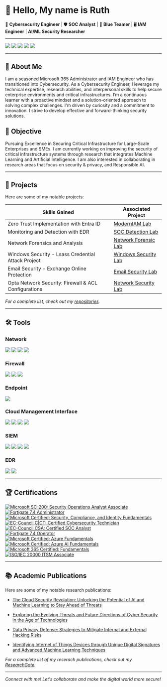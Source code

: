 # 👋 Hello, My name is Ruth

🔐 **Cybersecurity Engineer** | 🛡️ **SOC Analyst** | 🧠 **Blue Teamer** | 🖥️ **IAM Engineer** | **AI/ML Security Researcher** 

---

<a href="https://linkedin.com/in/kachiokereke/"><img src="https://img.shields.io/badge/-LinkedIn-0072b1?&style=for-the-badge&logo=linkedin&logoColor=white" /></a>  <a href="https://twitter.com/CyberHacck"><img src="https://img.shields.io/badge/-Twitter-1DA1F2?&style=for-the-badge&logo=twitter&logoColor=white" /></a> <a href="https://medium.com/@CyberHacck"><img src="https://img.shields.io/badge/-Medium-12100E?&style=for-the-badge&logo=medium&logoColor=white" /></a>
<a href="https://scholar.google.com/citations?user=VpIEeYwAAAAJ&hl=en&authuser=1"><img src="https://img.shields.io/badge/-Google%20Scholar-4285F4?&style=for-the-badge&logo=google-scholar&logoColor=white" /></a>
<a href="https://www.researchgate.net/profile/Ruth-Okereke"><img src="https://img.shields.io/badge/-ResearchGate-00CCBB?&style=for-the-badge&logo=researchgate&logoColor=white" /></a>

---

## 🧭 About Me

I am a seasoned Microsoft 365 Administrator and IAM Engineer who has transitioned into Cybersecurity. As a Cybersecurity Engineer, I leverage my technical expertise, research abilities, and interpersonal skills to help secure enterprise environments and critical infrastructures. I’m a continuous learner with a proactive mindset and a solution-oriented approach to solving complex challenges. I'm driven by curiosity and a commitment to innovation. I strive to develop effective and forward-thinking security solutions.


## 🎯 Objective  

Pursuing Excellence in Securing Critical Infrastructure for Large-Scale Enterprises and SMEs. I am currently working on improving the security  of critical infrastructure systems through research that integrates Machine Learning and Artificial Intelligence. I am also interested in collaborating in research areas that focus on security & privacy, and Responsible AI. 

---

## 📂 Projects

Here are some of my notable projects:

| Skills Gained                                        |        Associated Project              |
|---------------------------------------------         |----------------------------------------|
| Zero Trust Implementation with Entra ID              | <a href="https://github.com/CyberHaack/ZeroTrust-Entra-ConditionalAccess">ModernIAM Lab</a>|
| Monitoring and Detection with EDR                    | <a href="https://github.com/CyberHaack/Incident-Monitoring-and-Detection-with-EDR">SOC Detection Lab</a>|
| Network Forensics and Analysis                       | <a href="https://github.com/CyberHaack/Network-Forensics-Lab"> Network Forensic Lab</a>|
| Windows Security - Lsass Credential Attack Project   | <a href="https://github.com/CyberHaack/SIEM-Implementation-and-Log-Analysis">Windows Security Lab</a>|
| Email Security - Exchange Online Protection          | <a href="https://github.com/CyberHaack/Exchange-Online-Protection">Email Security Lab</a>|
| Opta Network Security: Firewall & ACL Configurations | <a href="https://github.com/CyberHaack/Opta-Network-Security"> Network Security Lab</a>| 

*For a complete list, check out my [repositories](https://github.com/CyberHaack?tab=repositories).*

---


## 🛠️ Tools

### Network
<div>
  <img src="https://img.shields.io/badge/-Wireshark-1679A7?&style=for-the-badge&logo=Wireshark&logoColor=white" />
  <img src="https://img.shields.io/badge/-Suricata-EF3B2D?&style=for-the-badge&logo=Suricata&logoColor=white" />
  <img src="https://img.shields.io/badge/-Zeek-777BB4?&style=for-the-badge&logo=Zeek&logoColor=white" />
  <img src="https://img.shields.io/badge/-Nmap-004672?&style=for-the-badge&logo=Nmap&logoColor=white" />

</div>

### Firewall
<div>
  <img src="https://img.shields.io/badge/-FortiGate-003B5C?&style=for-the-badge&logo=Fortinet&logoColor=white" />
  <img src="https://img.shields.io/badge/-OPNsense-1F5B88?&style=for-the-badge&logo=OPNsense&logoColor=white" />
  <img src="https://img.shields.io/badge/-pfSense-1D3C4D?&style=for-the-badge&logo=pfSense&logoColor=white" />

</div>
  
### Endpoint
 <div>
   <img src="https://img.shields.io/badge/-Microsoft_Defender_for_Endpoint-00A4EF?&style=for-the-badge&logo=Microsoft&logoColor=white" />

### Cloud Management Interface
   <img src="https://img.shields.io/badge/-Microsoft%20Azure-0078D4?style=for-the-badge&logo=microsoft-azure&logoColor=white" />
    <img src="https://img.shields.io/badge/-Azure%20Active%20Directory-0089D6?style=for-the-badge&logo=azure-active-directory&logoColor=white" />
   <img src="https://img.shields.io/badge/-Microsoft%20Defender-0078D7?style=for-the-badge&logo=microsoft-defender&logoColor=white" />
   <img src="https://img.shields.io/badge/-Microsoft%20365-747474?style=for-the-badge&logo=microsoft&logoColor=white" />
   
 </div>

### SIEM
<div>
   <img src="https://img.shields.io/badge/-Microsoft_Sentinel-0078D4?&style=for-the-badge&logo=Microsoft&logoColor=white" />
   <img src="https://img.shields.io/badge/-Splunk-000000?&style=for-the-badge&logo=Splunk&logoColor=white" />
   <img src="https://img.shields.io/badge/-Elastic-005571?&style=for-the-badge&logo=Elastic&logoColor=white" />
   <img src="https://img.shields.io/badge/-QRadar-0a0a0a?&style=for-the-badge&logo=ibm&logoColor=white" /> 
</div>

### EDR
<div>
<img src="https://img.shields.io/badge/-LimaCharlie-00FF41?&style=for-the-badge&logo=limacharlie&logoColor=white" />
<img src="https://img.shields.io/badge/-Wazuh-557C94?&style=for-the-badge&logo=wazuh&logoColor=white" />
</div>

---

## 🏆 Certifications  

[![Microsoft SC-200: Security Operations Analyst Associate](https://img.shields.io/badge/Microsoft%20SC--200-Security%20Operations%20Analyst%20Associate-blue?style=for-the-badge&logo=microsoft&logoColor=white)](https://learn.microsoft.com/api/credentials/share/en-us/Kachi-5529/C7A085592B8C3E81?sharingId=4E60B2975648C94)  
[![Fortigate 7.4 Administrator](https://img.shields.io/badge/Fortigate%207.4-Administrator-red?style=for-the-badge&logo=fortinet&logoColor=white)](https://www.credly.com/badges/4bea57c9-ee16-4784-94bc-00047be08db9/public_url)   
[![Microsoft Certified: Security, Compliance, and Identity Fundamentals](https://img.shields.io/badge/Microsoft%20Certified-Security%2C%20Compliance%20%26%20Identity%20Fundamentals-blue?style=for-the-badge&logo=microsoft)](https://www.credly.com/badges/bb033869-f830-4fac-b523-8162536303b9/public_url)  
[![EC-Council C|CT: Certified Cybersecurity Technician](https://img.shields.io/badge/EC--Council%20CCT-Certified%20Cybersecurity%20Technician-red?style=for-the-badge&logo=cybersecurity&logoColor=white)](#)   
[![EC-Council CSA: Certified SOC Analyst](https://img.shields.io/badge/EC--Council%20CSA-Certified%20SOC%20Analyst-red?style=for-the-badge&logo=cybersecurity&logoColor=white)](#)  
[![Fortigate 7.4 Operator](https://img.shields.io/badge/Fortigate%207.4-Operator-red?style=for-the-badge&logo=fortinet&logoColor=white)](https://www.credly.com/badges/9e7221e1-373d-4f39-9e81-629a371fc77b/public_url)   
[![Microsoft Certified: Azure Fundamentals](https://img.shields.io/badge/Microsoft%20AZ--900-Azure%20Fundamentals-blue?style=for-the-badge&logo=microsoft&logoColor=white)](https://www.credly.com/badges/35419dcc-28a8-4f03-911f-a1c20cf357a6/public_url)  
[![Microsoft Certified: Azure AI Fundamentals](https://img.shields.io/badge/Microsoft%20AI--900-Azure%20AI%20Fundamentals-blue?style=for-the-badge&logo=microsoft&logoColor=white)](https://www.credly.com/badges/3082bd54-d335-4c67-980a-fe9e2ac03817/public_url)  
[![Microsoft 365 Certified: Fundamentals](https://img.shields.io/badge/Microsoft%20MS--900-Microsoft%20365%20Fundamentals-blue?style=for-the-badge&logo=microsoft&logoColor=white)](https://www.credly.com/badges/7ab2528d-d4de-4962-8afe-f5c4642d4701/public_url)  
[![ISO/IEC 20000 ITSM Associate](https://img.shields.io/badge/ISO%2FIEC%2020000-ITSM%20Associate-00C851?style=for-the-badge&logo=iso&logoColor=white)](https://www.skillfront.com/certifications/SkillFront-SFE040de4057aa61-78200762520052.pdf)    

 --- 

## 📚 Academic Publications  


Here are some of my notable research publications:

- <a href="http://dx.doi.org/10.58578/AJSTEA.v2i5.3813">The Cloud Security Revolution: Unlocking the Potential of AI and Machine Learning to Stay Ahead of Threats</a>

- <a href="https://www.researchgate.net/publication/384455247_Exploring_the_Evolving_Threats_and_Future_Directions_of_Cyber_Security_in_the_Age_of_Technologies">Exploring the Evolving Threats and Future Directions of Cyber Security in the Age of Technologies </a>

- <a href="https://www.researchgate.net/publication/384239873_Data_Privacy_Defense_Strategies_to_Mitigate_Internal_and_External_Hacking_Risks">Data Privacy Defense: Strategies to Mitigate Internal and External Hacking Risks
 </a>
 
- <a href="https://pathofscience.org/index.php/ps/article/view/3201">Identifying Internet of Things Devices through Unique Digital Signatures and Advanced Machine Learning Techniques</a>
 

*For a complete list of my reserach publications, check out my [ResearchGate](https://www.researchgate.net/profile/Ruth-Okereke/research).*

---

*Connect with me! Let's collaborate and make the digital world more secure!*
